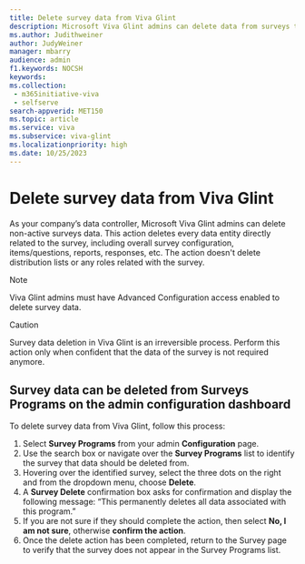 ```yaml
---
title: Delete survey data from Viva Glint
description: Microsoft Viva Glint admins can delete data from surveys that are no longer active.  
ms.author: Judithweiner
author: JudyWeiner
manager: mbarry
audience: admin
f1.keywords: NOCSH
keywords: 
ms.collection: 
 - m365initiative-viva
 - selfserve
search-appverid: MET150
ms.topic: article
ms.service: viva
ms.subservice: viva-glint
ms.localizationpriority: high 
ms.date: 10/25/2023
---
```


# Delete survey data from Viva Glint

As your company’s data controller, Microsoft Viva Glint admins can delete non-active surveys data. This action deletes every data entity directly related to the survey, including overall survey configuration, items/questions, reports, responses, etc.
The action doesn't delete distribution lists or any roles related with the survey. 

> [!NOTE]
> Viva Glint admins must have Advanced Configuration access enabled to delete survey data.

> [!CAUTION]
> Survey data deletion in Viva Glint is an irreversible process. Perform this action only when confident that the data of the survey is not required anymore. 

## Survey data can be deleted from Surveys Programs on the admin configuration dashboard 
To delete survey data from Viva Glint, follow this process:
1.	Select **Survey Programs** from your admin **Configuration** page. 
1.	Use the search box or navigate over the **Survey Programs** list to identify the survey that data should be deleted from. 
1.	Hovering over the identified survey, select the three dots on the right and from the dropdown menu, choose **Delete**.
1.	A **Survey Delete** confirmation box asks for confirmation and display the following message: “This permanently deletes all data associated with this program.”
1.	If you are not sure if they should complete the action, then select **No, I am not sure**, otherwise **confirm the action**. 
1.	Once the delete action has been completed, return to the Survey page to verify that the survey does not appear in the Survey Programs list.
